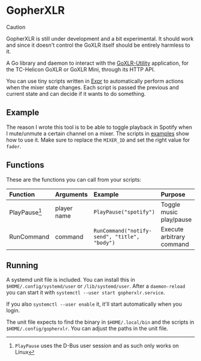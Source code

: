 # GopherXLR

> [!CAUTION]
> GopherXLR is still under development and a bit experimental. It should work and since it doesn't control the GoXLR itself should be entirely harmless to it.

A Go library and daemon to interact with the [GoXLR-Utility][gu] application, for the TC-Helicon GoXLR or GoXLR Mini, through its HTTP API.

[gu]: https://github.com/GoXLR-on-Linux/goxlr-utility

You can use tiny scripts written in [Expr][expr] to automatically perform actions when the mixer state changes. Each script is passed the previous and current state and can decide if it wants to do something.

[expr]: https://expr-lang.org/

## Example

The reason I wrote this tool is to be able to toggle playback in Spotify when I mute/unmute a certain channel on a mixer. The scripts in [examples](./examples) show how to use it. Make sure to replace the `MIXER_ID` and set the right value for `fader`.

## Functions

These are the functions you can call from your scripts:

| Function   | Arguments   | Example                | Purpose   |
| :--------- | :---------- | :--------------------- | :-------- |
| PlayPause[^1]  | player name | `PlayPause("spotify")` | Toggle music play/pause |
| RunCommand | command     | `RunCommand("notify-send", "title", "body")` | Execute arbitrary command |

[^1]: `PlayPause` uses the D-Bus user session and as such only works on Linux

## Running

A systemd unit file is included. You can install this in `$HOME/.config/systemd/user` or `/lib/systemd/user`. After a `daemon-reload` you can start it with `systemctl --user start gopherxlr.service`.

If you also `systemctl --user enable` it, it'll start automatically when you login.

The unit file expects to find the binary in `$HOME/.local/bin` and the scripts in `$HOME/.config/gopherxlr`. You can adjust the paths in the unit file.
